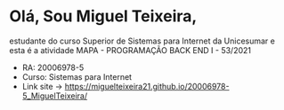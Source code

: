 # Olá, Sou Miguel Teixeira,
estudante do curso Superior de Sistemas para Internet da Unicesumar e esta é a atividade MAPA - PROGRAMAÇÃO BACK END I - 53/2021

- RA: 20006978-5
- Curso: Sistemas para Internet
- Link site -> https://miguelteixeira21.github.io/20006978-5_MiguelTeixeira/

